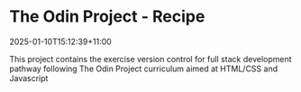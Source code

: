 # The Odin Project - Recipe
2025-01-10T15:12:39+11:00

This project contains the exercise version control for full stack development pathway following The Odin Project curriculum aimed at HTML/CSS and Javascript 